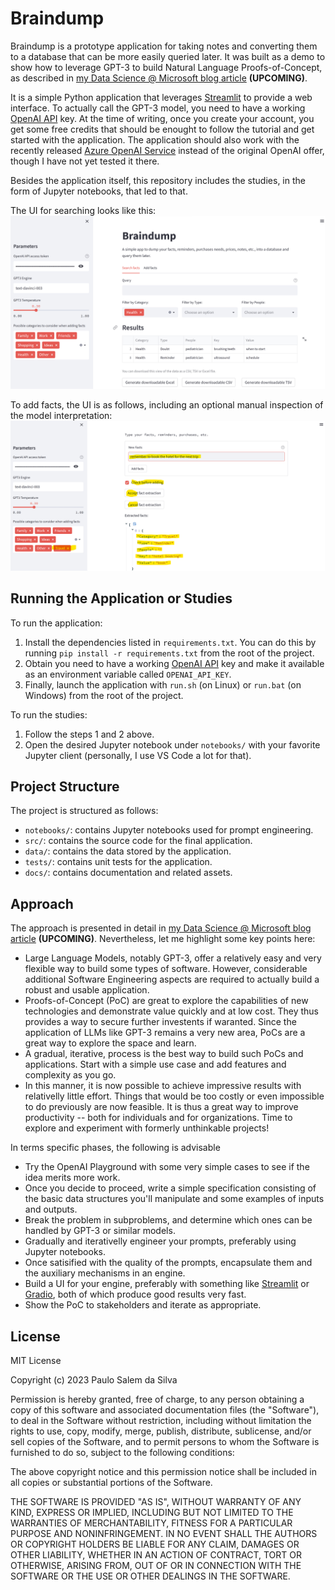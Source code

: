 # Braindump
Braindump is a prototype application for taking notes and converting them to a database that can be more easily queried later. It was built as a demo to show how to leverage GPT-3 to build Natural Language Proofs-of-Concept, as described in [my Data Science @ Microsoft blog article](xxxxxxxxxxxxxxxx) **(UPCOMING)**.

It is a simple Python application that leverages [Streamlit](https://streamlit.io/) to provide a web interface. To actually call the GPT-3 model, you need to have a working [OpenAI API](https://openai.com/api/) key. At the time of writing, once you create your account, you get some free credits that should be enought to follow the tutorial and get started with the application. The application should also work with the recently released [Azure OpenAI Service](https://azure.microsoft.com/en-us/products/cognitive-services/openai-service/) instead of the original OpenAI offer, though I have not yet tested it there.

Besides the application itself, this repository includes the studies, in the form of Jupyter notebooks, that led to that.

The UI for searching looks like this:
![Search facts tab](./docs/braindump-search-facts.png)

To add facts, the UI is as follows, including an optional manual inspection of the model interpretation:
![Add facts tab, including the optional manual inspection of the model interpretation](./docs/braindump-add-facts-with-inspection.png)

## Running the Application or Studies

To run the application:

  1. Install the dependencies listed in `requirements.txt`. You can do this by running `pip install -r requirements.txt` from the root of the project. 
  2. Obtain you need to have a working [OpenAI API](https://openai.com/api/) key and make it available as an environment variable called `OPENAI_API_KEY`.
  3. Finally, launch the application with `run.sh` (on Linux) or `run.bat` (on Windows) from the root of the project.

To run the studies:
  1. Follow the steps 1 and 2 above.
  2. Open the desired Jupyter notebook under `notebooks/` with your favorite Jupyter client (personally, I use VS Code a lot for that).
## Project Structure

The project is structured as follows:
  - `notebooks/`: contains Jupyter notebooks used for prompt engineering.
  - `src/`: contains the source code for the final application.
  - `data/`: contains the data stored by the application.
  - `tests/`: contains unit tests for the application.
  - `docs/`: contains documentation and related assets.

## Approach
The approach is presented in detail in [my Data Science @ Microsoft blog article](xxxxxxxxxxxxxxxx) **(UPCOMING)**. Nevertheless, let me highlight some key points here:

  - Large Language Models, notably GPT-3, offer a relatively easy and very flexible way to build some types of software. However, considerable additional Software Engineering aspects are required to actually build a robust and usable application.
  - Proofs-of-Concept (PoC) are great to explore the capabilities of new technologies and demonstrate value quickly and at low cost. They thus provides a way to secure further investents if waranted. Since the application of LLMs like GPT-3 remains a very new area, PoCs are a great way to explore the space and learn.
  - A gradual, iterative, process is the best way to build such PoCs and applications. Start with a simple use case and add features and complexity as you go.
  - In this manner, it is now possible to achieve impressive results with relativelly little effort. Things that would be too costly or even impossible to do previously are now feasible. It is thus a great way to improve productivity -- both for individuals and for organizations. Time to explore and experiment with formerly unthinkable projects!

In terms specific phases, the following is advisable
  - Try the OpenAI Playground with some very simple cases to see if the idea merits more work.
  - Once you decide to proceed, write a simple specification consisting of the basic data structures you'll manipulate and some examples of inputs and outputs.
  - Break the problem in subproblems, and determine which ones can be handled by GPT-3 or similar models.
  - Gradually and iterativelly engineer your prompts, preferably using Jupyter notebooks.
  - Once satisified with the quality of the prompts, encapsulate them and the auxiliary mechanisms in an engine.
  - Build a UI for your engine, preferably with something like  [Streamlit](https://streamlit.io/) or [Gradio](https://www.gradio.app/), both of which produce good results very fast.
  - Show the PoC to stakeholders and iterate as appropriate.

## License

MIT License

Copyright (c) 2023 Paulo Salem da Silva

Permission is hereby granted, free of charge, to any person obtaining a copy
of this software and associated documentation files (the "Software"), to deal
in the Software without restriction, including without limitation the rights
to use, copy, modify, merge, publish, distribute, sublicense, and/or sell
copies of the Software, and to permit persons to whom the Software is
furnished to do so, subject to the following conditions:

The above copyright notice and this permission notice shall be included in all
copies or substantial portions of the Software.

THE SOFTWARE IS PROVIDED "AS IS", WITHOUT WARRANTY OF ANY KIND, EXPRESS OR
IMPLIED, INCLUDING BUT NOT LIMITED TO THE WARRANTIES OF MERCHANTABILITY,
FITNESS FOR A PARTICULAR PURPOSE AND NONINFRINGEMENT. IN NO EVENT SHALL THE
AUTHORS OR COPYRIGHT HOLDERS BE LIABLE FOR ANY CLAIM, DAMAGES OR OTHER
LIABILITY, WHETHER IN AN ACTION OF CONTRACT, TORT OR OTHERWISE, ARISING FROM,
OUT OF OR IN CONNECTION WITH THE SOFTWARE OR THE USE OR OTHER DEALINGS IN THE
SOFTWARE.